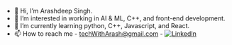 - 👋 Hi, I’m Arashdeep Singh. 
- 👀 I’m interested in working in AI & ML, C++, and front-end development.
- 🌱 I’m currently learning python, C++, Javascript, and React.
- 📫 How to reach me - techWithArash@gmail.com 
                      - [![LinkedIn](https://img.shields.io/badge/LinkedIn-Profile-blue)](https://www.linkedin.com/in/techwitharash/)


<!---
ArashTechDev/ArashTechDev is a ✨ special ✨ repository because its `README.md` (this file) appears on your GitHub profile.
You can click the Preview link to take a look at your changes.
--->
